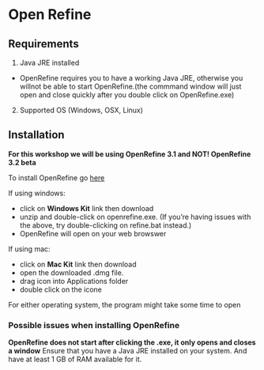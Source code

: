 # Open Refine

## Requirements
1. Java JRE installed

* OpenRefine requires you to have a working Java JRE, otherwise you willnot be able to start OpenRefine.(the commmand window will just open and close quickly after you double click on OpenRefine.exe)

2. Supported OS (Windows, OSX, Linux)


## Installation

**For this workshop we will be using OpenRefine 3.1 and NOT! OpenRefine 3.2 beta**

To install OpenRefine go [here](http://openrefine.org/download.html)



If using windows: 
* click on **Windows Kit** link then download 
* unzip and double-click on openrefine.exe. (If you’re having issues with the above, try double-clicking on refine.bat instead.)
* OpenRefine will open on your web browswer 

If using mac:
* click on **Mac Kit** link then download
* open the downloaded .dmg file.
* drag icon into Applications folder
* double click on the icone


For either operating system, the program might take some time to open

### Possible issues when installing OpenRefine

**OpenRefine does not start after clicking the .exe, it only opens and closes a window**
Ensure that you have a Java JRE installed on your system. And have at least 1 GB of RAM available for it.




